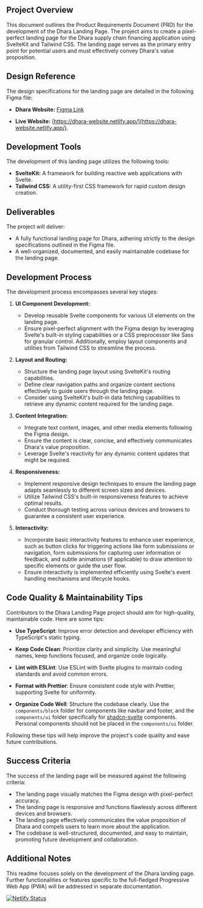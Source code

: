 ## Project Overview

This document outlines the Product Requirements Document (PRD) for the development of the Dhara Landing Page. The project aims to create a pixel-perfect landing page for the Dhara supply chain financing application using SvelteKit and Tailwind CSS. The landing page serves as the primary entry point for potential users and must effectively convey Dhara's value proposition.

## Design Reference

The design specifications for the landing page are detailed in the following Figma file:

- **Dhara Website:** [Figma Link](https://www.figma.com/design/H3RlTOuGCU6OctkLzokVf2/Ganak-%26-Dhara-COPY?node-id=3-2297&t=F0ZNjcJh9S2lmYu5-0)

- **Live Website:** [https://dhara-website.netlify.app/](https://dhara-website.netlify.app/).

## Development Tools

The development of this landing page utilizes the following tools:

- **SvelteKit:** A framework for building reactive web applications with Svelte.
- **Tailwind CSS:** A utility-first CSS framework for rapid custom design creation.

## Deliverables

The project will deliver:

- A fully functional landing page for Dhara, adhering strictly to the design specifications outlined in the Figma file.
- A well-organized, documented, and easily maintainable codebase for the landing page.

## Development Process

The development process encompasses several key stages:

1. **UI Component Development:**
   - Develop reusable Svelte components for various UI elements on the landing page.
   - Ensure pixel-perfect alignment with the Figma design by leveraging Svelte's built-in styling capabilities or a CSS preprocessor like Sass for granular control. Additionally, employ layout components and utilities from Tailwind CSS to streamline the process.

2. **Layout and Routing:**
   - Structure the landing page layout using SvelteKit's routing capabilities.
   - Define clear navigation paths and organize content sections effectively to guide users through the landing page.
   - Consider using SvelteKit's built-in data fetching capabilities to retrieve any dynamic content required for the landing page.

3. **Content Integration:**
   - Integrate text content, images, and other media elements following the Figma design.
   - Ensure the content is clear, concise, and effectively communicates Dhara's value proposition.
   - Leverage Svelte's reactivity for any dynamic content updates that might be required.

4. **Responsiveness:**
   - Implement responsive design techniques to ensure the landing page adapts seamlessly to different screen sizes and devices.
   - Utilize Tailwind CSS's built-in responsiveness features to achieve optimal results.
   - Conduct thorough testing across various devices and browsers to guarantee a consistent user experience.

5. **Interactivity:**
   - Incorporate basic interactivity features to enhance user experience, such as button clicks for triggering actions like form submissions or navigation, form submissions for capturing user information or feedback, and subtle animations (if applicable) to draw attention to specific elements or guide the user flow.
   - Ensure interactivity is implemented efficiently using Svelte's event handling mechanisms and lifecycle hooks.

## Code Quality & Maintainability Tips

Contributors to the Dhara Landing Page project should aim for high-quality, maintainable code. Here are some tips:

- **Use TypeScript**: Improve error detection and developer efficiency with TypeScript's static typing.

- **Keep Code Clean**: Prioritize clarity and simplicity. Use meaningful names, keep functions focused, and organize code logically.

- **Lint with ESLint**: Use ESLint with Svelte plugins to maintain coding standards and avoid common errors.

- **Format with Prettier**: Ensure consistent code style with Prettier, supporting Svelte for uniformity.

- **Organize Code Well**: Structure the codebase clearly. Use the `components/block` folder for components like navbar and footer, and the `components/ui` folder specifically for [shadcn-svelte](https://www.shadcn-svelte.com/docs) components. Personal components should not be placed in the `components/ui` folder.


Following these tips will help improve the project's code quality and ease future contributions.


## Success Criteria

The success of the landing page will be measured against the following criteria:

- The landing page visually matches the Figma design with pixel-perfect accuracy.
- The landing page is responsive and functions flawlessly across different devices and browsers.
- The landing page effectively communicates the value proposition of Dhara and compels users to learn more about the application.
- The codebase is well-structured, documented, and easy to maintain, promoting future development and collaboration.

## Additional Notes

This readme focuses solely on the development of the Dhara landing page. Further functionalities or features specific to the full-fledged Progressive Web App (PWA) will be addressed in separate documentation.

[![Netlify Status](https://api.netlify.com/api/v1/badges/1289829d-ba6d-41a3-8e21-d962bc89f263/deploy-status)](https://app.netlify.com/sites/dhara-website/deploys)
